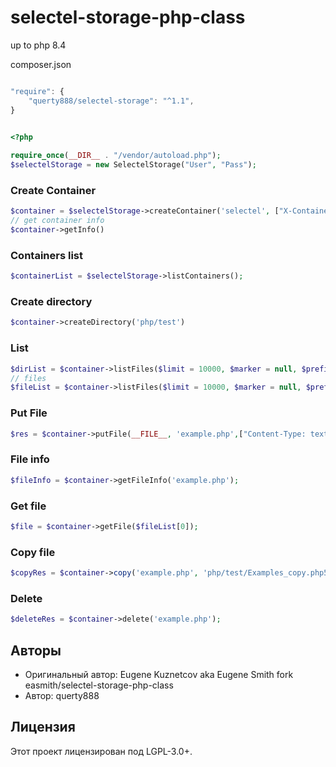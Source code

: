 selectel-storage-php-class
==========================
up to php 8.4


composer.json

```js

"require": {
    "querty888/selectel-storage": "^1.1",
}

```

```php

<?php
    
require_once(__DIR__ . "/vendor/autoload.php");
$selectelStorage = new SelectelStorage("User", "Pass");

```

### Create Container 
```php
$container = $selectelStorage->createContainer('selectel', ["X-Container-Meta-Type: public"]);
// get container info
$container->getInfo()
```

### Containers list
```php
$containerList = $selectelStorage->listContainers();
```

### Create directory
```php
$container->createDirectory('php/test')
```

### List
```php
$dirList = $container->listFiles($limit = 10000, $marker = null, $prefix = null, $path = "");
// files
$fileList = $container->listFiles($limit = 10000, $marker = null, $prefix = null, $path = 'php/');
```

### Put File
```php
$res = $container->putFile(__FILE__, 'example.php',["Content-Type: text/html"]);
```

### File info
```php
$fileInfo = $container->getFileInfo('example.php');
```

### Get file
```php
$file = $container->getFile($fileList[0]);
```

### Copy file
```php
$copyRes = $container->copy('example.php', 'php/test/Examples_copy.php5');
```

### Delete
```php
$deleteRes = $container->delete('example.php');
```
## Авторы
- Оригинальный автор: Eugene Kuznetcov aka Eugene Smith 
fork easmith/selectel-storage-php-class
- Автор: querty888

## Лицензия
Этот проект лицензирован под LGPL-3.0+.